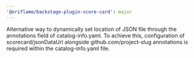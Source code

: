```yaml
---
'@oriflame/backstage-plugin-score-card': major
---
```


Alternative way to dynamically set location of JSON file through the annotations field of catalog-info.yaml. To achieve this, configuration of scorecard/jsonDataUrl alongside github.com/project-slug annotations is required within the catalog-info.yaml file.
